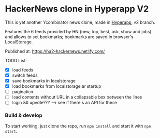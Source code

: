# HackerNews clone in Hyperapp V2

This is yet another Ycombinator news clone, made in [Hyperapp](https://github.com/jorgebucaran/hyperapp), v2 branch.

Features the 6 feeds provided by HN (new, top, best, ask, show and jobs) and allows to set bookmarks; bookmarks are saved in browser's LocalStorage.

Published at: https://ha2-hackernews.netlify.com/

TODO List:

* [x] load feeds
* [x] switch feeds
* [x] save bookmarks in localstorage
* [x] load bookmarks from localstorage ar startup
* [ ] pagination
* [ ] load contents without URL in a collapsable box between the lines
* [ ] login && upvote??? --> see if there's an API for these

### Build & develop

To start working, just clone the repo, run `npm install` and start it with `npm start`.
